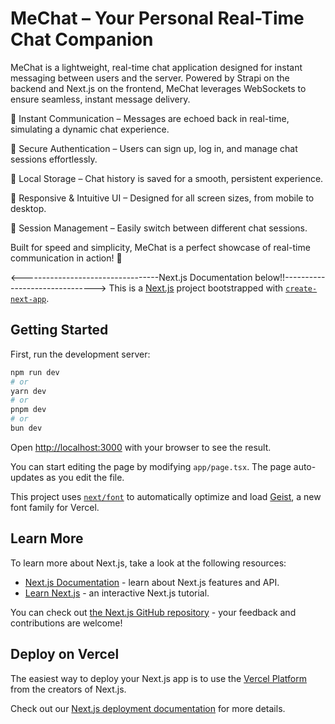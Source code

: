 # MeChat – Your Personal Real-Time Chat Companion
MeChat is a lightweight, real-time chat application designed for instant messaging between users and the server. 
Powered by Strapi on the backend and Next.js on the frontend, 
MeChat leverages WebSockets to ensure seamless, instant message delivery.

🔹 Instant Communication – Messages are echoed back in real-time, simulating a dynamic chat experience.

🔹 Secure Authentication – Users can sign up, log in, and manage chat sessions effortlessly.

🔹 Local Storage – Chat history is saved for a smooth, persistent experience.

🔹 Responsive & Intuitive UI – Designed for all screen sizes, from mobile to desktop.

🔹 Session Management – Easily switch between different chat sessions.

Built for speed and simplicity, MeChat is a perfect showcase of real-time communication in action! 🚀


<----------------------------------Next.js Documentation below!!------------------------------->
This is a [Next.js](https://nextjs.org) project bootstrapped with [`create-next-app`](https://nextjs.org/docs/app/api-reference/cli/create-next-app).

## Getting Started

First, run the development server:

```bash
npm run dev
# or
yarn dev
# or
pnpm dev
# or
bun dev
```

Open [http://localhost:3000](http://localhost:3000) with your browser to see the result.

You can start editing the page by modifying `app/page.tsx`. The page auto-updates as you edit the file.

This project uses [`next/font`](https://nextjs.org/docs/app/building-your-application/optimizing/fonts) to automatically optimize and load [Geist](https://vercel.com/font), a new font family for Vercel.

## Learn More

To learn more about Next.js, take a look at the following resources:

- [Next.js Documentation](https://nextjs.org/docs) - learn about Next.js features and API.
- [Learn Next.js](https://nextjs.org/learn) - an interactive Next.js tutorial.

You can check out [the Next.js GitHub repository](https://github.com/vercel/next.js) - your feedback and contributions are welcome!

## Deploy on Vercel

The easiest way to deploy your Next.js app is to use the [Vercel Platform](https://vercel.com/new?utm_medium=default-template&filter=next.js&utm_source=create-next-app&utm_campaign=create-next-app-readme) from the creators of Next.js.

Check out our [Next.js deployment documentation](https://nextjs.org/docs/app/building-your-application/deploying) for more details.
